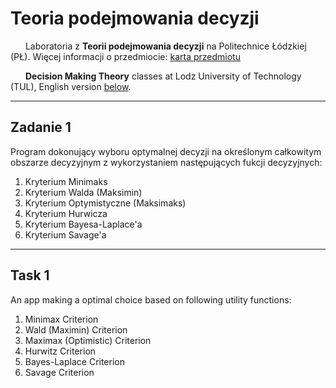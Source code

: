 # Teoria podejmowania decyzji

<img src="https://static.dwcdn.net/css/flag-icons/flags/4x3/pl.svg" height="10" width="20"> Laboratoria z **Teorii podejmowania decyzji** na Politechnice Łódzkiej (PŁ). Więcej informacji o przedmiocie: [karta przedmiotu](https://programy.p.lodz.pl/ectslabel-web/przedmiot_3.jsp?l=pl&idPrzedmiotu=172759&pkId=1149&s=1&j=0&w=informatyka%20stosowana&v=3)

<img src="https://static.dwcdn.net/css/flag-icons/flags/4x3/gb.svg" height="10" width="20"> **Decision Making Theory** classes at Lodz University of Technology (TUL), English version [below](#Task-1).

---

## Zadanie 1

Program dokonujący wyboru optymalnej decyzji na określonym całkowitym obszarze decyzyjnym z wykorzystaniem następujących fukcji decyzyjnych:

1. Kryterium Minimaks
2. Kryterium Walda (Maksimin)
3. Kryterium Optymistyczne (Maksimaks) 
4. Kryterium Hurwicza
5. Kryterium Bayesa-Laplace'a
6. Kryterium Savage'a

---

## Task 1

An app making a optimal choice based on following utility functions:

1. Minimax Criterion
2. Wald (Maximin) Criterion
3. Maximax (Optimistic) Criterion
4. Hurwitz Criterion
5. Bayes-Laplace Criterion
6. Savage Criterion
